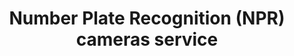 ---
title: "Number Plate Recognition (NPR) cameras service"
alt: "Installing NPR cameras for automatic vehicle identification and monitoring"
description: "Installing NPR cameras for automatic vehicle identification and monitoring"
category: "network-engineer"
subcategory: "npr-cameras"
image: "/tradespeople/network-engineer/npr-cameras.webp"
ogImage: "/tradespeople/network-engineer/npr-cameras.webp"
colour: "blue"
pathtxt: "NPR cameras"
published: true
---